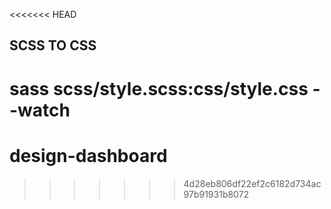 <<<<<<< HEAD
## SCSS TO CSS
sass scss/style.scss:css/style.css --watch
=======
# design-dashboard
>>>>>>> 4d28eb806df22ef2c6182d734ac97b91931b8072
